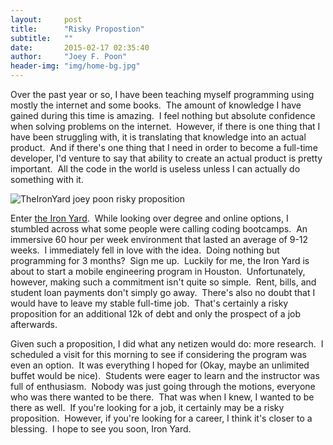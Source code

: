 ```yaml
---
layout:     post
title:      "Risky Propostion"
subtitle:   ""
date:       2015-02-17 02:35:40
author:     "Joey F. Poon"
header-img: "img/home-bg.jpg"
---
```


<p>Over the past year or so, I have been teaching myself programming using mostly the internet and some books.  The amount of knowledge I have gained during this time is amazing.  I feel nothing but absolute confidence when solving problems on the internet.  However, if there is one thing that I have been struggling with, it is translating that knowledge into an actual product.  And if there's one thing that I need in order to become a full-time developer, I'd venture to say that ability to create an actual product is pretty important.  All the code in the world is useless unless I can actually do something with it.</p>

<img class="aligncenter" src="http://temp.nickydisla.com/temp/wp-content/uploads/2015/05/TheIronYard.jpg" alt="TheIronYard joey poon risky proposition" >

<p>Enter <a href=" http://theironyard.com/">the Iron Yard</a>.  While looking over degree and online options, I stumbled across what some people were calling coding bootcamps.  An immersive 60 hour per week environment that lasted an average of 9-12 weeks.  I immediately fell in love with the idea.  Doing nothing but programming for 3 months?  Sign me up.  Luckily for me, the Iron Yard is about to start a mobile engineering program in Houston.  Unfortunately, however, making such a commitment isn't quite so simple.  Rent, bills, and student loan payments don't simply go away.  There's also no doubt that I would have to leave my stable full-time job.  That's certainly a risky proposition for an additional 12k of debt and only the prospect of a job afterwards.</p>

<p>Given such a proposition, I did what any netizen would do: more research.  I scheduled a visit for this morning to see if considering the program was even an option.  It was everything I hoped for (Okay, maybe an unlimited buffet would be nice).  Students were eager to learn and the instructor was full of enthusiasm.  Nobody was just going through the motions, everyone who was there wanted to be there.  That was when I knew, I wanted to be there as well.  If you're looking for a job, it certainly may be a risky proposition.  However, if you're looking for a career, I think it's closer to a blessing.  I hope to see you soon, Iron Yard.</p>
